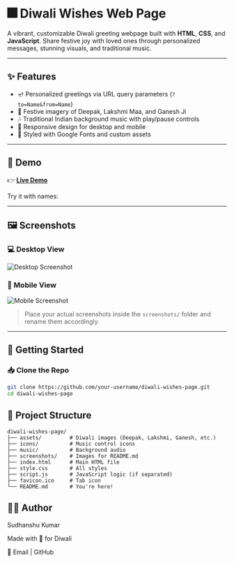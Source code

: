 # 🎆 Diwali Wishes Web Page

A vibrant, customizable Diwali greeting webpage built with **HTML**, **CSS**, and **JavaScript**. Share festive joy with loved ones through personalized messages, stunning visuals, and traditional music.

---

## ✨ Features

- 🪔 Personalized greetings via URL query parameters (`?to=Name&from=Name`)
- 🌅 Festive imagery of Deepak, Lakshmi Maa, and Ganesh Ji
- 🎶 Traditional Indian background music with play/pause controls
- 📱 Responsive design for desktop and mobile
- 🎨 Styled with Google Fonts and custom assets

---

## 📸 Demo

👉 **[Live Demo](https://your-site.com/?to=Riya&from=Sudhanshu)**  
<!-- Replace # with your hosted site URL -->

Try it with names:  



---

## 🖼️ Screenshots

### 💻 Desktop View
![Desktop Screenshot](./screenshots/desktop-view.png)

### 📱 Mobile View
![Mobile Screenshot](./screenshots/mobile-view.png)

> Place your actual screenshots inside the `screenshots/` folder and rename them accordingly.

---

## 🚀 Getting Started

### 📥 Clone the Repo

```bash
git clone https://github.com/your-username/diwali-wishes-page.git
cd diwali-wishes-page
```



## 📂 Project Structure
```
diwali-wishes-page/
├── assets/         # Diwali images (Deepak, Lakshmi, Ganesh, etc.)
├── icons/          # Music control icons
├── music/          # Background audio
├── screenshots/    # Images for README.md
├── index.html      # Main HTML file
├── style.css       # All styles
├── script.js       # JavaScript logic (if separated)
├── favicon.ico     # Tab icon
└── README.md       # You're here!
```


## 👨‍💻 Author

Sudhanshu Kumar

Made with 💙 for Diwali

📧 Email | GitHub